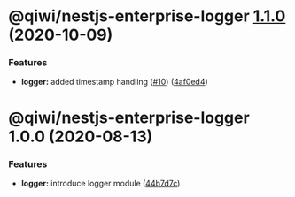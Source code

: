 # @qiwi/nestjs-enterprise-logger [1.1.0](https://github.com/qiwi/nestjs-enterprise/compare/@qiwi/nestjs-enterprise-logger@1.0.0...@qiwi/nestjs-enterprise-logger@1.1.0) (2020-10-09)


### Features

* **logger:** added timestamp handling ([#10](https://github.com/qiwi/nestjs-enterprise/issues/10)) ([4af0ed4](https://github.com/qiwi/nestjs-enterprise/commit/4af0ed4bfdd84111351883a8841d0520daa000f4))

# @qiwi/nestjs-enterprise-logger 1.0.0 (2020-08-13)


### Features

* **logger:** introduce logger module ([44b7d7c](https://github.com/qiwi/nestjs-enterprise/commit/44b7d7cc2ddb23e3dc1ea13e2e13af7046dbf040))
